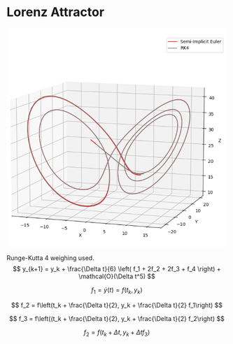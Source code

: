 # Lorenz Attractor

<p align="center">
    <img src="misc/figures/lorenz_attractor_image.PNG"/>
</p>

Runge-Kutta 4 weighing used.
$$
     y_{k+1} = y_k + \frac{\Delta t}{6} \left( f_1 + 2f_2 + 2f_3 + f_4  \right) + \mathcal{O}(\Delta t^5)
$$

$$
    f_1 = \dot y(t) = f(t_k, y_k)
$$

$$
    f_2 = f\left(t_k + \frac{\Delta t}{2}, y_k + \frac{\Delta t}{2} f_1\right)
$$

$$
    f_3 = f\left((t_k + \frac{\Delta t}{2}, y_k + \frac{\Delta t}{2} f_2\right)
$$

$$
    f_2 = f(t_k + \Delta t, y_k + \Delta t f_3)
$$
